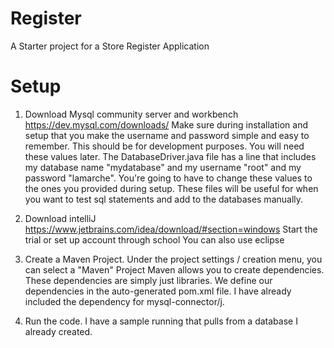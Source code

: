 # Register
A Starter project for a Store Register Application

# Setup
1. Download Mysql community server and workbench
https://dev.mysql.com/downloads/
Make sure during installation and setup that you make the username and password simple and easy to remember. This should be for development purposes. You will need these values later. The DatabaseDriver.java file has a line that includes my database name "mydatabase" and my username "root" and my password "lamarche". You're going to have to change these values to the ones you provided during setup.
These files will be useful for when you want to test sql statements and add to the databases manually.

2. Download intelliJ
https://www.jetbrains.com/idea/download/#section=windows
Start the trial or set up account through school
You can also use eclipse

3. Create a Maven Project. Under the project settings / creation menu, you can select a "Maven" Project
Maven allows you to create dependencies. These dependencies are simply just libraries. We define our
dependencies in the auto-generated pom.xml file. I have already included the dependency for mysql-connector/j.

4. Run the code. I have a sample running that pulls from a database I already created.
